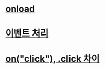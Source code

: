 # [onload](https://wiserloner.tistory.com/380)


# [이벤트 처리](https://d2.naver.com/helloworld/1855209)

# [on("click"), .click 차이](https://lookingfor.tistory.com/entry/JQuery-%ED%81%B4%EB%A6%AD-%EC%9D%B4%EB%B2%A4%ED%8A%B8-onclick-%EA%B3%BC-click-%EC%9D%98-%EC%B0%A8%EC%9D%B4)
